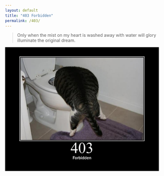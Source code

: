 ```yaml
---
layout: default
title: "403 Forbidden"
permalink: /403/
---
```


<blockquote>Only when the mist on my heart is washed away with water will glory illuminate the original dream.</blockquote>

<img src="img/error_code/403.jpg"  alt="403 Forbidden" />